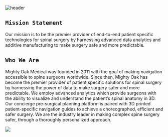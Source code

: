 <!--![header](https://capsule-render.vercel.app/api?type=waving&color=2e4759&height=180&section=header&text=Welcome%20to%20Mighty%20Oak%20Medical%20👋!&fontSize=35&animation=fadeIn&fontAlignY=38&fontColor=FFFFFF&descAlignY=51&descAlign=50)-->
![header](https://capsule-render.vercel.app/api?type=waving&color=2e4759&height=200&section=header&text=Mighty%20Oak%20Medical&fontColor=FFFFFF&fontSize=65&animation=fadeIn&fontAlignY=38&desc=Software%20Development&descAlignY=55&descAlign=73)

## <code>Mission Statement</code>
Our mission is to be the premier provider of end-to-end patient specific technologies for spinal surgery
by harnessing advanced data analytics and additive manufacturing to make surgery safe and more predictable. 
## <code>Who We Are</code>

Mighty Oak Medical was founded in 2011 with the goal of making navigation accessible to spine surgeons worldwide.
Since then, Mighty Oak has become the premier provider of patient specific solutions for spinal surgery by harnessing
the power of data to make surgery safer and more predictable. We employ advanced analytics which provide surgeons with
the ability to visualize and understand the patient’s spinal anatomy in 3D. Our concierge pre-surgical planning
platform is paired with 3D printed patient-specific navigation guides to achieve a choreographed, efficient and safer surgery.
We are the industry leader in making complex spine surgery safer, through a thoroughly personalized approach.

<img src="/profile/MOM Secondary Master Logo (Green Logo, Gray Test).png">
